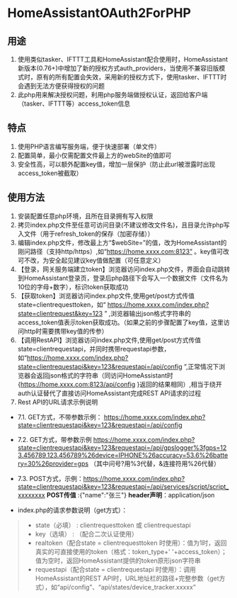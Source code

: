 # HomeAssistantOAuth2ForPHP

## 用途
1. 使用类似tasker、IFTTT工具和HomeAssistant配合使用时，HomeAssistant新版本(0.76+)中增加了新的授权方式auth_providers，当使用不兼容旧版模式时，原有的所有配置会失效，采用新的授权方式下，使用tasker、IFTTT时会遇到无法方便获得授权的问题
2. 此php用来解决授权问题，利用php服务端做授权认证，返回给客户端（tasker、IFTTT等）access_token信息

## 特点
1. 使用PHP语言编写服务端，便于快速部署（单文件）
2. 配置简单，最小仅需配置文件最上方的webSite的值即可
3. 安全性高，可以额外配置key值，增加一层保护（防止此url被泄露时出现access_token被截取）

## 使用方法
1. 安装配置任意php环境，且所在目录拥有写入权限
2. 拷贝index.php文件至任意可访问目录(不建议修改文件名)，且目录允许php写入文件（用于refresh_token的保存（加密存储））
3. 编辑index.php文件，修改最上方“$webSite=”的值，改为HomeAssistant的刚问路径（支持http/https）,如“https://home.xxxx.com:8123” 。key值可改可不改，为安全起见建议key值做配置（可任意定义）
4. 【登录，网关服务端建立token】浏览器访问index.php文件，界面会自动跳转到HomeAssistant登录页，登录后php路径下会写入一个数据文件（文件名为10位的字母+数字），标识token获取成功
5. 【获取token】浏览器访问index.php文件,使用get/post方式传值state=clientrequesttoken，如“ https://home.xxxx.com/index.php?state=clientrequest&key=123 ” ,浏览器输出json格式字符串的access_token值表示token获取成功。（如果之前的步骤配置了key值，这里访问http时需要携带key值的传参）
6. 【调用RestAPI】浏览器访问index.php文件,使用get/post方式传值state=clientrequestapi，并同时携带requestapi参数，如“https://home.xxxx.com/index.php?state=clientrequestapi&key=123&requestapi=/api/config ”,正常情况下浏览器会返回json格式的字符串（同访问HomeAssistant时{https://home.xxxx.com:8123/api/config }返回的结果相同）,相当于绕开auth认证替代了直接访问HomeAssistant完成REST API请求的过程
7. Rest API的URL请求示例说明
  * 7.1. GET方式，不带参数示例： https://home.xxxx.com/index.php?state=clientrequestapi&key=123&requestapi=/api/config
  * 7.2. GET方式，带参数示例 https://home.xxxx.com/index.php?state=clientrequestapi&key=123&requestapi=/api/gpslogger%3fgps=123.456789,123.456789%26device=IPHONE%26accuracy=53.6%26battery=30%26provider=gps （其中问号?用%3代替，&连接符用%26代替）
  * 7.3. POST方式，示例：https://home.xxxx.com/index.php?state=clientrequestapi&key=123&requestapi=/api/services/script/script_xxxxxxxx  **POST传值** :{"name":"张三"} **header声明**：application/json

  * index.php的请求参数说明（get方式）：
  > + state（必填） : clientrequesttoken 或 clientrequestapi
  > +  key（选填） : （配合二次认证使用）
  > +  realtoken（配合state = clientrequesttoken 时使用）：值为1时，返回真实的可直接使用的token（格式：token_type+' '+access_token）；值为空时，返回HomeAssistant提供的token原形json字符串
  > +  requestapi（配合state = clientrequestapi 时使用）：调用HomeAssistant的REST API时，URL地址栏的路径+完整参数（get方式），如“api/config”、“api/states/device_tracker.xxxxx”
